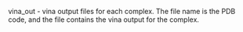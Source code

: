 vina_out - vina output files for each complex.  The file name is the PDB code, and the file contains the vina output for the complex.
